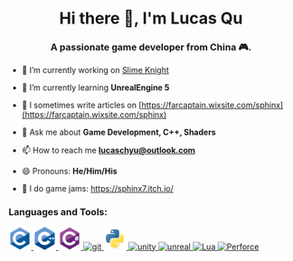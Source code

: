 <h1 align="center">Hi there 👋, I'm Lucas Qu</h1>
<h3 align="center">A passionate game developer from China 🎮.</h3>

- 🔭 I’m currently working on [Slime Knight](https://farcaptain.wixsite.com/lucas-qu/copy-of-a-penguin-story)

- 🌱 I’m currently learning **UnrealEngine 5**

- 📝 I sometimes write articles on [https://farcaptain.wixsite.com/sphinx](https://farcaptain.wixsite.com/sphinx)

- 💬 Ask me about **Game Development, C++, Shaders**

- 📫 How to reach me **lucaschyu@outlook.com**

- 😄 Pronouns: **He/Him/His**

- 👾 I do game jams: https://sphinx7.itch.io/


<h3 align="left">Languages and Tools:</h3>
<p align="left"> <a href="https://www.cprogramming.com/" target="_blank" rel="noreferrer"> <img src="https://raw.githubusercontent.com/devicons/devicon/master/icons/c/c-original.svg" alt="c" width="40" height="40"/> </a> <a href="https://www.w3schools.com/cpp/" target="_blank" rel="noreferrer"> <img src="https://raw.githubusercontent.com/devicons/devicon/master/icons/cplusplus/cplusplus-original.svg" alt="cplusplus" width="40" height="40"/> </a> <a href="https://www.w3schools.com/cs/" target="_blank" rel="noreferrer"> <img src="https://raw.githubusercontent.com/devicons/devicon/master/icons/csharp/csharp-original.svg" alt="csharp" width="40" height="40"/> </a> <a href="https://git-scm.com/" target="_blank" rel="noreferrer"> <img src="https://www.vectorlogo.zone/logos/git-scm/git-scm-icon.svg" alt="git" width="40" height="40"/> </a> <a href="https://www.python.org" target="_blank" rel="noreferrer"> <img src="https://raw.githubusercontent.com/devicons/devicon/master/icons/python/python-original.svg" alt="python" width="40" height="40"/> </a> <a href="https://unity.com/" target="_blank" rel="noreferrer"> <img src="https://www.vectorlogo.zone/logos/unity3d/unity3d-icon.svg" alt="unity" width="40" height="40"/> </a> <a href="https://unrealengine.com/" target="_blank" rel="noreferrer"> <img src="https://raw.githubusercontent.com/kenangundogan/fontisto/036b7eca71aab1bef8e6a0518f7329f13ed62f6b/icons/svg/brand/unreal-engine.svg" alt="unreal" width="40" height="40"/> </a> 
 <a href="https://www.lua.org" target="_blank" rel="noreferrer"> <img src="https://www.vectorlogo.zone/logos/lua/lua-icon.svg" alt="Lua" width="40" height="40"/> </a>
 <a href="https://www.perforce.com/products/helix-core" target="_blank" rel="noreferrer"> <img src="https://www.vectorlogo.zone/logos/perforce/perforce-icon.svg" alt="Perforce" width="40" height="40"/> </a>
</p>





<!--
**FarCaptain/FarCaptain** is a ✨ _special_ ✨ repository because its `README.md` (this file) appears on your GitHub profile.

Here are some ideas to get you started:

- 🔭 I’m currently working on ...
- 🌱 I’m currently learning ...
- 👯 I’m looking to collaborate on ...
- 🤔 I’m looking for help with ...
- 💬 Ask me about ...
- 📫 How to reach me: ...
- 😄 Pronouns: ...
- ⚡ Fun fact: ...
-->
